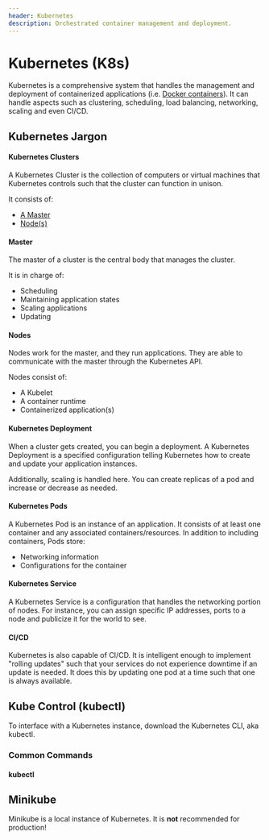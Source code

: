 ```yaml
---
header: Kubernetes
description: Orchestrated container management and deployment.
---
```


# Kubernetes (K8s)

Kubernetes is a comprehensive system that handles the management and deployment of containerized applications (i.e. [Docker containers]()). It can handle aspects such as clustering, scheduling, load balancing, networking, scaling and even CI/CD. 

## Kubernetes Jargon

#### Kubernetes Clusters

A Kubernetes Cluster is the collection of computers or virtual machines that Kubernetes controls such that the cluster can function in unison. 

It consists of:

* [A Master]()
* [Node(s)]()

#### Master

The master of a cluster is the central body that manages the cluster.

It is in charge of:
* Scheduling
* Maintaining application states
* Scaling applications
* Updating

#### Nodes

Nodes work for the master, and they run applications. They are able to communicate with the master through the Kubernetes API.

Nodes consist of:

* A Kubelet
* A container runtime
* Containerized application(s)

#### Kubernetes Deployment

When a cluster gets created, you can begin a deployment. A Kubernetes Deployment is a specified configuration telling Kubernetes how to create and update your application instances.

Additionally, scaling is handled here. You can create replicas of a pod and increase or decrease as needed.

#### Kubernetes Pods

A Kubernetes Pod is an instance of an application. It consists of at least one container and any associated containers/resources. In addition to including containers, Pods store:
* Networking information
* Configurations for the container

#### Kubernetes Service

A Kubernetes Service is a configuration that handles the networking portion of nodes. For instance, you can assign specific IP addresses, ports to a node and publicize it for the world to see.

#### CI/CD

Kubernetes is also capable of CI/CD. It is intelligent enough to implement "rolling updates" such that your services do not experience downtime if an update is needed. It does this by updating one pod at a time such that one is always available.

## Kube Control (kubectl)

To interface with a Kubernetes instance, download the Kubernetes CLI, aka kubectl.

### Common Commands

#### kubectl 

## Minikube

Minikube is a local instance of Kubernetes. It is **not** recommended for production!
